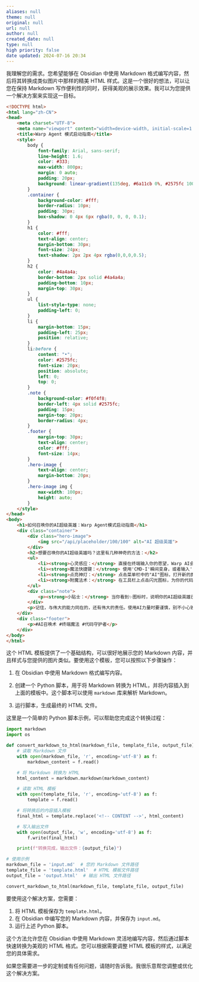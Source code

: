 ```yaml
---
aliases: null
theme: null
original: null
url: null
author: null
created_date: null
type: null
high priority: false
date updated: 2024-07-16 20:34
---
```


我理解您的需求。您希望能够在 Obsidian 中使用 Markdown 格式编写内容，然后将其转换成类似图片中那样的精美 HTML 样式。这是一个很好的想法，可以让您在保持 Markdown 写作便利性的同时，获得美观的展示效果。我可以为您提供一个解决方案来实现这一目标。

```html
<!DOCTYPE html>
<html lang="zh-CN">
<head>
    <meta charset="UTF-8">
    <meta name="viewport" content="width=device-width, initial-scale=1.0">
    <title>Warp Agent 模式启动指南</title>
    <style>
        body {
            font-family: Arial, sans-serif;
            line-height: 1.6;
            color: #333;
            max-width: 800px;
            margin: 0 auto;
            padding: 20px;
            background: linear-gradient(135deg, #6a11cb 0%, #2575fc 100%);
        }
        .container {
            background-color: #fff;
            border-radius: 10px;
            padding: 30px;
            box-shadow: 0 4px 6px rgba(0, 0, 0, 0.1);
        }
        h1 {
            color: #fff;
            text-align: center;
            margin-bottom: 30px;
            font-size: 24px;
            text-shadow: 2px 2px 4px rgba(0,0,0,0.5);
        }
        h2 {
            color: #4a4a4a;
            border-bottom: 2px solid #4a4a4a;
            padding-bottom: 10px;
            margin-top: 30px;
        }
        ul {
            list-style-type: none;
            padding-left: 0;
        }
        li {
            margin-bottom: 15px;
            padding-left: 25px;
            position: relative;
        }
        li:before {
            content: "•";
            color: #2575fc;
            font-size: 20px;
            position: absolute;
            left: 0;
            top: 0;
        }
        .note {
            background-color: #f0f4f8;
            border-left: 4px solid #2575fc;
            padding: 15px;
            margin-top: 20px;
            border-radius: 4px;
        }
        .footer {
            margin-top: 30px;
            text-align: center;
            color: #fff;
            font-size: 14px;
        }
        .hero-image {
            text-align: center;
            margin-bottom: 20px;
        }
        .hero-image img {
            max-width: 100px;
            height: auto;
        }
    </style>
</head>
<body>
    <h1>如何召唤你的AI超级英雄：Warp Agent模式启动指南</h1>
    <div class="container">
        <div class="hero-image">
            <img src="/api/placeholder/100/100" alt="AI 超级英雄">
        </div>
        <h2>想要召唤你的AI超级英雄吗？这里有几种神奇的方法：</h2>
        <ul>
            <li><strong>心灵感应：</strong> 直接在终端输入你的愿望，Warp AI会自动识别并准备就绪。</li>
            <li><strong>魔法快捷键：</strong> 使用'CMD-I'瞬间变身，或者输入'*+空格'召唤AI。</li>
            <li><strong>点亮神灯：</strong> 点击菜单栏中的"AI"图标，打开新的魔法空间。</li>
            <li><strong>附魔法术：</strong> 在工具栏上点击闪光图标，为你的代码块附加AI魔法。</li>
        </ul>
        <div class="note">
            <p><strong>小贴士：</strong> 当你看到✨图标时，说明你的AI超级英雄已经准备就绪，随时听候调遣！</p>
        </div>
        <p>记住，与伟大的能力同在的，还有伟大的责任。使用AI力量时要谨慎，别不小心毁灭宇宙（或者至少别删错数据库）。</p>
    </div>
    <div class="footer">
        <p>#AI召唤术 #终端魔法 #代码守护者</p>
    </div>
</body>
</html>

```

这个 HTML 模板提供了一个基础结构，可以很好地展示您的 Markdown 内容，并且样式与您提供的图片类似。要使用这个模板，您可以按照以下步骤操作：

1. 在 Obsidian 中使用 Markdown 格式编写内容。

2. 创建一个 Python 脚本，用于将 Markdown 转换为 HTML，并将内容插入到上面的模板中。这个脚本可以使用 `markdown` 库来解析 Markdown。

3. 运行脚本，生成最终的 HTML 文件。

这里是一个简单的 Python 脚本示例，可以帮助您完成这个转换过程：

```python
import markdown
import os

def convert_markdown_to_html(markdown_file, template_file, output_file):
    # 读取 Markdown 文件
    with open(markdown_file, 'r', encoding='utf-8') as f:
        markdown_content = f.read()

    # 将 Markdown 转换为 HTML
    html_content = markdown.markdown(markdown_content)

    # 读取 HTML 模板
    with open(template_file, 'r', encoding='utf-8') as f:
        template = f.read()

    # 将转换后的内容插入模板
    final_html = template.replace('<!-- CONTENT -->', html_content)

    # 写入输出文件
    with open(output_file, 'w', encoding='utf-8') as f:
        f.write(final_html)

    print(f"转换完成，输出文件：{output_file}")

# 使用示例
markdown_file = 'input.md'  # 您的 Markdown 文件路径
template_file = 'template.html'  # HTML 模板文件路径
output_file = 'output.html'  # 输出 HTML 文件路径

convert_markdown_to_html(markdown_file, template_file, output_file)

```

要使用这个解决方案，您需要：

1. 将 HTML 模板保存为 `template.html`。
2. 在 Obsidian 中编写您的 Markdown 内容，并保存为 `input.md`。
3. 运行上述 Python 脚本。

这个方法允许您在 Obsidian 中使用 Markdown 灵活地编写内容，然后通过脚本快速转换为美观的 HTML 格式。您可以根据需要调整 HTML 模板的样式，以满足您的具体需求。

如果您需要进一步的定制或有任何问题，请随时告诉我。我很乐意帮您调整或优化这个解决方案。

